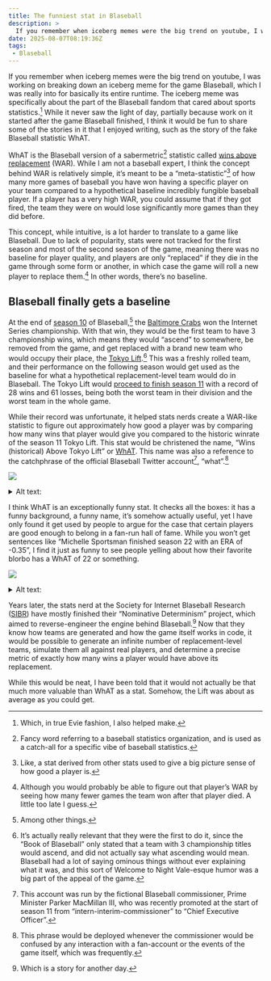 ```yaml
---
title: The funniest stat in Blaseball
description: >
  If you remember when iceberg memes were the big trend on youtube, I was working on breaking down an iceberg meme for the game Blaseball, which I was really into for basically its entire runtime. The iceberg meme was specifically about the part of the Blaseball fandom that cared about sports statistics...
date: 2025-08-07T08:19:36Z
tags:
 - Blaseball
---
```

If you remember when iceberg memes were the big trend on youtube, I was working on breaking down an iceberg meme for the game Blaseball, which I was really into for basically its entire runtime. The iceberg meme was specifically about the part of the Blaseball fandom that cared about sports statistics.[^1] While it never saw the light of day, partially because work on it started after the game Blaseball finished, I think it would be fun to share some of the stories in it that I enjoyed writing, such as the story of the fake Blaseball statistic WhAT.

WhAT is the Blaseball version of a sabermetric[^2] statistic called [wins above replacement](https://en.wikipedia.org/wiki/Wins_above_replacement) (WAR). While I am not a baseball expert, I think the concept behind WAR is relatively simple, it’s meant to be a “meta-statistic”[^3] of how many more games of baseball you have won having a specific player on your team compared to a hypothetical baseline incredibly fungible baseball player. If a player has a very high WAR, you could assume that if they got fired, the team they were on would lose significantly more games than they did before.

This concept, while intuitive, is a lot harder to translate to a game like Blaseball. Due to lack of popularity, stats were not tracked for the first season and most of the second season of the game, meaning there was no baseline for player quality, and players are only “replaced” if they die in the game through some form or another, in which case the game will roll a new player to replace them.[^4] In other words, there’s no baseline. 

## Blaseball finally gets a baseline

At the end of [season 10](https://www.blaseball.wiki/w/Beta/Season_10) of Blaseball,[^5] the [Baltimore Crabs](https://www.blaseball.wiki/w/Baltimore_Crabs) won the Internet Series championship. With that win, they would be the first team to have 3 championship wins, which means they would “ascend” to somewhere, be removed from the game, and get replaced with a brand new team who would occupy their place, the [Tokyo Lift](https://www.blaseball.wiki/w/Tokyo_Lift).[^6] This was a freshly rolled team, and their performance on the following season would get used as the baseline for what a hypothetical replacement-level team would do in Blaseball. The Tokyo Lift would [proceed to finish season 11](https://before.sibr.dev/_before/jump?redirect=%2Foffseason&season=11&time=2020-10-25T19%3A15%3A00Z) with a record of 28 wins and 61 losses, being both the worst team in their division and the worst team in the whole game.

While their record was unfortunate, it helped stats nerds create a WAR-like statistic to figure out approximately how good a player was by comparing how many wins that player would give you compared to the historic winrate of the season 11 Tokyo Lift. This stat would be christened the name, “Wins (historical) Above Tokyo Lift” or [WhAT](https://www.blaseball.wiki/w/SIBR:Sibrmetrics). This name was also a reference to the catchphrase of the official Blaseball Twitter account[^7], “what”.[^8]

![](https://cdn.ewie.online/20250807082126-IMG_1986.jpeg)

<details><summary>Alt text:</summary>

From Sproutella in January 29, 2021:

I have also done some work on developing a couple new statistics. One is WhAT or Wins (historical)\* above Tokyo. Using the number of unweathered wins acquired by the Tokyo Lift in season 11 as a value for replacement level wins and the league wide run environment, we can calculate a players value in wins from Runs from batting, runs from stealing bases, and runs from avoiding double plays. This gives the mostly comprehensive counting statistic WhAT.  This graph shows the top 10 WhAT accumulators in s11. \*credit to Cuttlefishman agrīoeconomiae

Attached is a graph showing the 10 players with the highest WhAT, with first place belonging to Aldon Cashmoney, with a WhAT of 9, and in 10th place is Basilio Mason, with a WhAT of 4.

</details>

I think WhAT is an exceptionally funny stat. It checks all the boxes: it has a funny background, a funny name, it’s somehow actually useful, yet I have only found it get used by people to argue for the case that certain players are good enough to belong in a fan-run hall of fame. While you won’t get sentences like “Michelle Sportsman finished season 22 with an ERA of -0.35”, I find it just as funny to see people yelling about how their favorite blorbo has a WhAT of 22 or something.

![](https://cdn.ewie.online/20250807082228-IMG_1988.jpeg)

<details><summary>Alt text:</summary>

May: 
theyre historical. thats, like. not now. live int he present

Erin from March 22nd, 2022: 
All wins are historical. Wins don’t happen in the present.

</details>

Years later, the stats nerd at the Society for Internet Blaseball Research ([SIBR](https://sibr.dev/)) have mostly finished their “Nominative Determinism” project, which aimed to reverse-engineer the engine behind Blaseball.[^9] Now that they know how teams are generated and how the game itself works in code, it would be possible to generate an infinite number of replacement-level teams, simulate them all against real players, and determine a precise metric of exactly how many wins a player would have above its replacement.

While this would be neat, I have been told that it would not actually be that much more valuable than WhAT as a stat. Somehow, the Lift was about as average as you could get.


[^1]: Which, in true Evie fashion, I also helped make.

[^2]: Fancy word referring to a baseball statistics organization, and is used as a catch-all for a specific vibe of baseball statistics.

[^3]: Like, a stat derived from other stats used to give a big picture sense of how good a player is.

[^4]: Although you would probably be able to figure out that player’s WAR by seeing how many fewer games the team won after that player died. A little too late I guess.

[^5]: Among other things.

[^6]: It’s actually really relevant that they were the first to do it, since the “Book of Blaseball” only stated that a team with 3 championship titles would ascend, and did not actually say what ascending would mean. Blaseball had a lot of saying ominous things without ever explaining what it was, and this sort of Welcome to Night Vale-esque humor was a big part of the appeal of the game.

[^7]: This account was run by the fictional Blaseball commissioner, Prime Minister Parker MacMillan III, who was recently promoted at the start of season 11 from “intern-interim-commissioner” to “Chief Executive Officer”.

[^8]: This phrase would be deployed whenever the commissioner would be confused by any interaction with a fan-account or the events of the game itself, which was frequently.

[^9]: Which is a story for another day.

